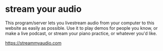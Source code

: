 # stream your audio

This program/server lets you livestream audio from your computer to this website as easily as possible. Use it to play demos for people you know, or make a live podcast, or stream your piano practice, or whatever you'd like.

https://streammyaudio.com
